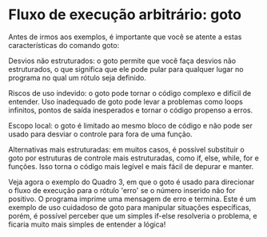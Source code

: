 # Fluxo de execução arbitrário: goto

Antes de irmos aos exemplos, é importante que você se atente a estas características do comando goto:

Desvios não estruturados: o goto permite que você faça desvios não estruturados, o que significa que ele pode pular para qualquer lugar no programa no qual um rótulo seja definido.

Riscos de uso indevido: o goto pode tornar o código complexo e difícil de entender. Uso inadequado de goto pode levar a problemas como loops infinitos, pontos de saída inesperados e tornar o código propenso a erros.

Escopo local: o goto é limitado ao mesmo bloco de código e não pode ser usado para desviar o controle para fora de uma função.

Alternativas mais estruturadas: em muitos casos, é possível substituir o goto por estruturas de controle mais estruturadas, como if, else, while, for e funções. Isso torna o código mais legível e mais fácil de depurar e manter.

Veja agora o exemplo do Quadro 3, em que o goto é usado para direcionar o fluxo de execução para o rótulo 'erro' se o número inserido não for positivo. O programa imprime uma mensagem de erro e termina. Este é um exemplo de uso cuidadoso de goto para manipular situações específicas, porém, é possível perceber que um simples if-else resolveria o problema, e ficaria muito mais simples de entender a lógica!